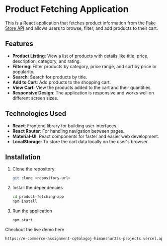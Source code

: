 # Product Fetching Application

This is a React application that fetches product information from the [Fake Store API](https://fakestoreapi.com/products) and allows users to browse, filter, and add products to their cart.

## Features

- **Product Listing**: View a list of products with details like title, price, description, category, and rating.
- **Filtering**: Filter products by category, price range, and sort by price or popularity.
- **Search**: Search for products by title.
- **Add to Cart**: Add products to the shopping cart.
- **View Cart**: View the products added to the cart and their quantities.
- **Responsive Design**: The application is responsive and works well on different screen sizes.

## Technologies Used

- **React**: Frontend library for building user interfaces.
- **React Router**: For handling navigation between pages.
- **Material-UI**: React components for faster and easier web development.
- **LocalStorage**: To store the cart data locally on the user's browser.

## Installation

1. Clone the repository:

   ```bash
   git clone <repository-url>

2. Install the dependencies
   
   ```bash
   cd product-fetching-app
   npm install

3. Run the application

   ```bash
   npm start

 Checkout the live demo here
   
  ```bash
  https://e-commerce-assignment-cq9alxgoj-himanshur25s-projects.vercel.app/
   
